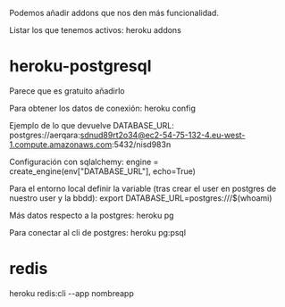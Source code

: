 Podemos añadir addons que nos den más funcionalidad.

Listar los que tenemos activos:
heroku addons

# heroku-postgresql
Parece que es gratuito añadirlo

Para obtener los datos de conexión:
heroku config

Ejemplo de lo que devuelve
DATABASE_URL: postgres://aerqara:sdnud89rt2o34@ec2-54-75-132-4.eu-west-1.compute.amazonaws.com:5432/nisd983n

Configuración con sqlalchemy:
engine = create_engine(env["DATABASE_URL"], echo=True)

Para el entorno local definir la variable (tras crear el user en postgres de nuestro user y la bbdd):
export DATABASE_URL=postgres:///$(whoami)


Más datos respecto a la postgres:
heroku pg

Para conectar al cli de postgres:
heroku pg:psql

# redis
heroku redis:cli --app nombreapp
